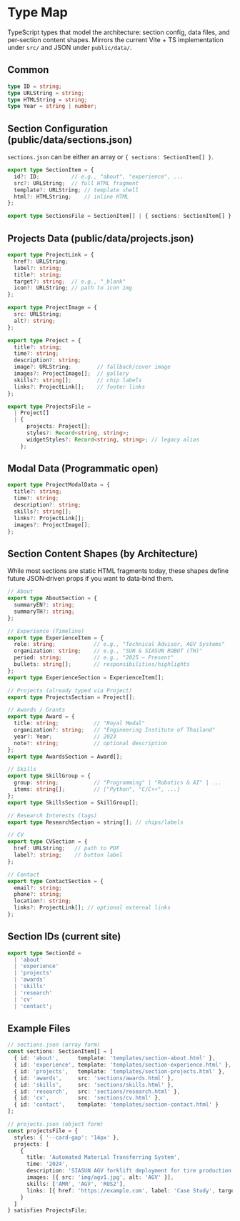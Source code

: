 # Type Map

TypeScript types that model the architecture: section config, data files, and per‑section content shapes. Mirrors the current Vite + TS implementation under `src/` and JSON under `public/data/`.

## Common

```ts
type ID = string;
type URLString = string;
type HTMLString = string;
type Year = string | number;
```

## Section Configuration (public/data/sections.json)

`sections.json` can be either an array or `{ sections: SectionItem[] }`.

```ts
export type SectionItem = {
  id?: ID;          // e.g., "about", "experience", ...
  src?: URLString;  // full HTML fragment
  template?: URLString; // template shell
  html?: HTMLString;    // inline HTML
};

export type SectionsFile = SectionItem[] | { sections: SectionItem[] };
```

## Projects Data (public/data/projects.json)

```ts
export type ProjectLink = {
  href?: URLString;
  label?: string;
  title?: string;
  target?: string;  // e.g., "_blank"
  icon?: URLString; // path to icon img
};

export type ProjectImage = {
  src: URLString;
  alt?: string;
};

export type Project = {
  title?: string;
  time?: string;
  description?: string;
  image?: URLString;        // fallback/cover image
  images?: ProjectImage[];  // gallery
  skills?: string[];        // chip labels
  links?: ProjectLink[];    // footer links
};

export type ProjectsFile =
  | Project[]
  | {
      projects: Project[];
      styles?: Record<string, string>;
      widgetStyles?: Record<string, string>; // legacy alias
    };
```

## Modal Data (Programmatic open)

```ts
export type ProjectModalData = {
  title?: string;
  time?: string;
  description?: string;
  skills?: string[];
  links?: ProjectLink[];
  images?: ProjectImage[];
};
```

## Section Content Shapes (by Architecture)

While most sections are static HTML fragments today, these shapes define future JSON‑driven props if you want to data‑bind them.

```ts
// About
export type AboutSection = {
  summaryEN?: string;
  summaryTH?: string;
};

// Experience (Timeline)
export type ExperienceItem = {
  role: string;            // e.g., "Technical Advisor, AGV Systems"
  organization: string;    // e.g., "SUN & SIASUN ROBOT (TH)"
  period: string;          // e.g., "2025 – Present"
  bullets: string[];       // responsibilities/highlights
};
export type ExperienceSection = ExperienceItem[];

// Projects (already typed via Project)
export type ProjectsSection = Project[];

// Awards / Grants
export type Award = {
  title: string;           // "Royal Medal"
  organization?: string;   // "Engineering Institute of Thailand"
  year?: Year;             // 2023
  note?: string;           // optional description
};
export type AwardsSection = Award[];

// Skills
export type SkillGroup = {
  group: string;           // "Programming" | "Robotics & AI" | ...
  items: string[];         // ["Python", "C/C++", ...]
};
export type SkillsSection = SkillGroup[];

// Research Interests (tags)
export type ResearchSection = string[]; // chips/labels

// CV
export type CVSection = {
  href: URLString;   // path to PDF
  label?: string;    // button label
};

// Contact
export type ContactSection = {
  email?: string;
  phone?: string;
  location?: string;
  links?: ProjectLink[]; // optional external links
};
```

## Section IDs (current site)

```ts
export type SectionId =
  | 'about'
  | 'experience'
  | 'projects'
  | 'awards'
  | 'skills'
  | 'research'
  | 'cv'
  | 'contact';
```

## Example Files

```ts
// sections.json (array form)
const sections: SectionItem[] = [
  { id: 'about',      template: 'templates/section-about.html' },
  { id: 'experience', template: 'templates/section-experience.html' },
  { id: 'projects',   template: 'templates/section-projects.html' },
  { id: 'awards',     src: 'sections/awards.html' },
  { id: 'skills',     src: 'sections/skills.html' },
  { id: 'research',   src: 'sections/research.html' },
  { id: 'cv',         src: 'sections/cv.html' },
  { id: 'contact',    template: 'templates/section-contact.html' }
];

// projects.json (object form)
const projectsFile = {
  styles: { '--card-gap': '14px' },
  projects: [
    {
      title: 'Automated Material Transferring System',
      time: '2024',
      description: 'SIASUN AGV forklift deployment for tire production.',
      images: [{ src: 'img/agv1.jpg', alt: 'AGV' }],
      skills: ['AMR', 'AGV', 'ROS2'],
      links: [{ href: 'https://example.com', label: 'Case Study', target: '_blank' }]
    }
  ]
} satisfies ProjectsFile;
```

